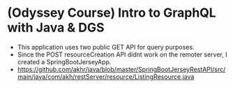 # (Odyssey Course) Intro to GraphQL with Java & DGS

-   This application uses two public GET API for query purposes.
-   Since the POST resourceCreation API didnt work on the remoter server, I created a SpringBootJerseyApp.
-   https://github.com/akhr/java/blob/master/SpringBootJerseyRestAPI/src/main/java/com/akh/restServer/resource/ListingResource.java
